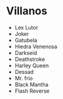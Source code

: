 # Villanos

* Lex Lutor
* Joker
* Gatubela
* Hiedra Venenosa
* Darkseid
* Deathstroke
* Harley Queen
* Dessad
* Mr. frio
* Black Mantha
* Flash Reverse
